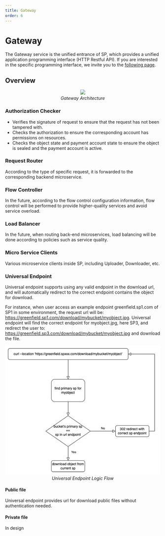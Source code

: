 ```yaml
---
title: Gateway
order: 6
---
```


# Gateway
The Gateway service is the unified entrance of SP, which provides a unified application programming interface (HTTP Restful API).
If you are interested in the specific programming interface, we invite you to the [following page]().

## Overview
<div align=center><img src="../../..//asset/05-SP-Gateway.jpg" width="700px"></div>
<div align="center"><i>Gateway Architecture</i></div>

### Authorization Checker
* Verifies the signature of request to ensure that the request has not been tampered with.
* Checks the authorization to ensure the corresponding account has permissions on resources.
* Checks the object state and payment account state to ensure the object is sealed and the payment account is active.

### Request Router
According to the type of specific request, it is forwarded to the corresponding backend microservice.

### Flow Controller
In the future, according to the flow control configuration information, flow control will be performed to provide 
higher-quality services and avoid service overload.

### Load Balancer
In the future, when routing back-end microservices, load balancing will be done according to policies such as 
service quality.

### Micro Service Clients
Various microservice clients inside SP, including Uploader, Downloader, etc.

### Universal Endpoint
Universal endpoint supports using any valid endpoint in the download url, and will automatically redirect to the correct endpoint contains
the object for download.

For instance, when user access an example endpoint greenfield.sp1.com of SP1 in some environment, the request url will be:
https://greenfield.sp1.com/download/mybucket/myobject.jpg.
Universal endpoint will find the correct endpoint for myobject.jpg, here SP3, and redirect the user to:
https://greenfield.sp3.com/download/mybucket/myobject.jpg and download the file.

<div align=center><img src="../../..//asset/501-SP-Gateway-Universal-Endpoint.png"></div>
<div align="center"><i>Universal Endpoint Logic Flow</i></div>

#### Public file
Universal endpoint provides url for download public files without authentication needed.

#### Private file
In design


